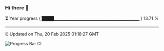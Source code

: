 ### Hi there 👋

⏳ Year progress { ████▁▁▁▁▁▁▁▁▁▁▁▁▁▁▁▁▁▁▁▁▁▁▁▁▁▁ } 13.71 %

---

⏰ Updated on Thu, 20 Feb 2025 01:18:27 GMT

![Progress Bar CI](https://github.com/liununu/liununu/workflows/Progress%20Bar%20CI/badge.svg)
